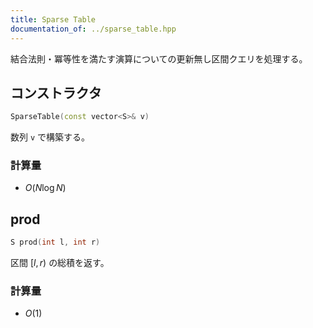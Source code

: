 ```yaml
---
title: Sparse Table
documentation_of: ../sparse_table.hpp
---
```


結合法則・冪等性を満たす演算についての更新無し区間クエリを処理する。

## コンストラクタ
```cpp
SparseTable(const vector<S>& v)
```
数列 `v` で構築する。
### 計算量
* $O(N\log N)$

## prod
```cpp
S prod(int l, int r)
```
区間 $[l, r)$ の総積を返す。
### 計算量
* $O(1)$
